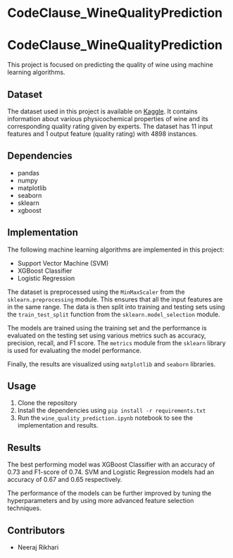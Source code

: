 # CodeClause_WineQualityPrediction
# CodeClause_WineQualityPrediction

This project is focused on predicting the quality of wine using machine learning algorithms.

## Dataset

The dataset used in this project is available on [Kaggle](https://www.kaggle.com/datasets/rajyellow46/wine-quality). It contains information about various physicochemical properties of wine and its corresponding quality rating given by experts. The dataset has 11 input features and 1 output feature (quality rating) with 4898 instances.

## Dependencies

- pandas
- numpy
- matplotlib
- seaborn
- sklearn
- xgboost

## Implementation

The following machine learning algorithms are implemented in this project:

- Support Vector Machine (SVM)
- XGBoost Classifier
- Logistic Regression

The dataset is preprocessed using the `MinMaxScaler` from the `sklearn.preprocessing` module. This ensures that all the input features are in the same range. The data is then split into training and testing sets using the `train_test_split` function from the `sklearn.model_selection` module.

The models are trained using the training set and the performance is evaluated on the testing set using various metrics such as accuracy, precision, recall, and F1 score. The `metrics` module from the `sklearn` library is used for evaluating the model performance.

Finally, the results are visualized using `matplotlib` and `seaborn` libraries.

## Usage

1. Clone the repository
2. Install the dependencies using `pip install -r requirements.txt`
3. Run the `wine_quality_prediction.ipynb` notebook to see the implementation and results.

## Results

The best performing model was XGBoost Classifier with an accuracy of 0.73 and F1-score of 0.74. SVM and Logistic Regression models had an accuracy of 0.67 and 0.65 respectively.

The performance of the models can be further improved by tuning the hyperparameters and by using more advanced feature selection techniques.

## Contributors

- Neeraj Rikhari

